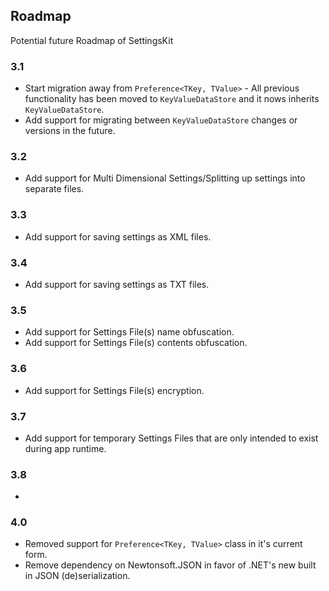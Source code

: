 ## Roadmap
Potential future Roadmap of SettingsKit

### 3.1
* Start migration away from ``Preference<TKey, TValue>`` - All previous functionality has been moved to ``KeyValueDataStore`` and it nows inherits ``KeyValueDataStore``.
* Add support for migrating between ``KeyValueDataStore`` changes or versions in the future.

### 3.2
* Add support for Multi Dimensional Settings/Splitting up settings into separate files.

### 3.3
* Add support for saving settings as XML files.

### 3.4
* Add support for saving settings as TXT files.

### 3.5
* Add support for Settings File(s) name obfuscation.
* Add support for Settings File(s) contents obfuscation.

### 3.6
* Add support for Settings File(s) encryption.

### 3.7
* Add support for temporary Settings Files that are only intended to exist during app runtime.

### 3.8
*

### 4.0
* Removed support for ``Preference<TKey, TValue>`` class in it's current form.
* Remove dependency on Newtonsoft.JSON in favor of .NET's new built in JSON (de)serialization.
